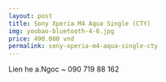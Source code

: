 ```yaml
---
layout: post
title: Sony Xperia M4 Aqua Single (CTY)
img: yoobao-bluetooth-4-0.jpg
price: 490.000 vnd
permalink: sony-xperia-m4-aqua-single-cty
---
```

Lien he a.Ngoc ~ 090 719 88 162
